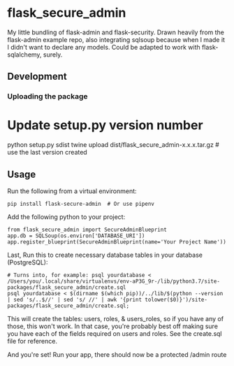 # flask_secure_admin

My little bundling of flask-admin and flask-security. Drawn heavily from the flask-admin example repo, also integrating sqlsoup because when I made it I didn't want to declare any models. Could be adapted to work with flask-sqlalchemy, surely.

## Development

### Uploading the package

# Update setup.py version number
python setup.py sdist
twine upload dist/flask_secure_admin-x.x.x.tar.gz # use the last version created

## Usage

Run the following from a virtual environment:

    pip install flask-secure-admin  # Or use pipenv

Add the following python to your project:

    from flask_secure_admin import SecureAdminBlueprint
    app.db = SQLSoup(os.environ['DATABASE_URI'])
    app.register_blueprint(SecureAdminBlueprint(name='Your Project Name'))

Last, Run this to create necessary database tables in your database (PostgreSQL):

    # Turns into, for example: psql yourdatabase < /Users/you/.local/share/virtualenvs/env-aP3G_9r-/lib/python3.7/site-packages/flask_secure_admin/create.sql
    psql yourdatabase < $(dirname $(which pip))/../lib/$(python --version | sed 's/..$//' | sed 's/ //' | awk '{print tolower($0)}')/site-packages/flask_secure_admin/create.sql;    

This will create the tables: users, roles, & users_roles, so if you have any of those, this won't work.
In that case, you're probably best off making sure you have each of the fields required on users and roles.
See the create.sql file for reference.

And you're set! Run your app, there should now be a protected /admin route

